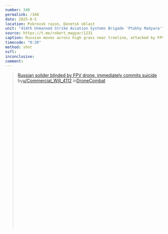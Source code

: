 ```yaml
---
number: 348
permalink: /348
date: 2025-8-5
location: Pokrovsk raion, Donetsk oblast
unit: "414th Unmanned Strike Aviation Systems Brigade 'Ptakhy Madyara'"
source: https://t.me/robert_magyar/1231
caption: Russian moves across high grass near treeline, attacked by FPV. Later is seen shooting himself, with camera zooming in on different angles of the aftermath
timecode: "0:30"
method: shot
nsfl: 
inconclusive: 
comment: 
---
```

<blockquote class="reddit-embed-bq" style="height:500px" data-embed-height="546"><a href="https://www.reddit.com/r/DroneCombat/comments/1mjsjpy/russian_soilder_blinded_by_fpv_drone_immediately/">Russian soilder blinded by FPV drone, immediately commits suicide</a><br> by<a href="https://www.reddit.com/user/Commercial_Will_4112/">u/Commercial_Will_4112</a> in<a href="https://www.reddit.com/r/DroneCombat/">DroneCombat</a></blockquote><script async="" src="https://embed.reddit.com/widgets.js" charset="UTF-8"></script>